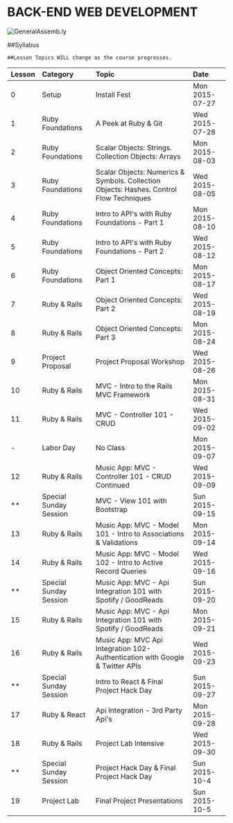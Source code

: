 BACK-END WEB DEVELOPMENT
============================

![GeneralAssemb.ly](https://github.com/generalassembly/ga-ruby-on-rails-for-devs/raw/master/images/ga.png "GeneralAssemb.ly")

##Syllabus

	##Lesson Topics WILL change as the course progresses.

| Lesson  | Category| Topic| Date|
| ------------- |:--------------------------------------------------|:-------------------------------|:-------------------|
| 0 | Setup |Install Fest | Mon 2015-07-27 |
| 1 | Ruby Foundations | A Peek at Ruby & Git | Wed 2015-07-28 |
| 2 | Ruby Foundations|  Scalar Objects: Strings. Collection Objects: Arrays | Mon 2015-08-03 |
| 3 | Ruby Foundations| Scalar Objects: Numerics & Symbols. Collection Objects: Hashes. Control Flow Techniques| Wed 2015-08-05 |
| 4 | Ruby Foundations | Intro to API's with Ruby Foundations - Part 1|   Mon 2015-08-10
| 5 | Ruby Foundations | Intro to API's with Ruby Foundations - Part 2| Wed 2015-08-12 |
| 6 | Ruby Foundations | Object Oriented Concepts: Part 1  | Mon 2015-08-17 |
| 7 | Ruby & Rails | Object Oriented Concepts: Part 2 | Wed 2015-08-19 |
| 8 | Ruby & Rails | Object Oriented Concepts: Part 3 | Mon 2015-08-24|
| 9 | Project Proposal| Project Proposal Workshop| Wed 2015-08-26 |
| 10 | Ruby & Rails| MVC - Intro to the Rails MVC Framework |Mon 2015-08-31 |
| 11 | Ruby & Rails| MVC - Controller 101 - CRUD |Wed 2015-09-02|
| -  | Labor Day | No Class | Mon 2015-09-07 |
| 12 | Ruby & Rails| Music App: MVC - Controller 101 - CRUD Continued | Wed 2015-09-09|
| ** | Special Sunday Session | MVC - View 101 with Bootstrap  |Sun 2015-09-15|
| 13 | Ruby & Rails| Music App: MVC - Model 101 - Intro to Associations & Validations | Mon 2015-09-14|
| 14 | Ruby & Rails| Music App: MVC - Model 102 - Intro to Active Record Queries | Wed 2015-09-16 |
| ** | Special Sunday Session| Music App: MVC - Api Integration 101 with Spotify / GoodReads |Sun 2015-09-20|
| 15 | Ruby & Rails| Music App: MVC - Api Integration 101 with Spotify / GoodReads  |Mon 2015-09-21|
| 16 | Ruby & Rails| Music App: MVC Api Integration 102- Authentication with Google & Twitter APIs  |Wed 2015-09-23|
| ** | Special Sunday Session| Intro to React & Final Project Hack Day |Sun 2015-09-27|
| 17 | Ruby & React| Api Integration - 3rd Party Api's| Mon 2015-09-28|
| 18 | Ruby & Rails| Project Lab Intensive |Wed 2015-09-30|
| ** | Special Sunday Session | Project Hack Day & Final Project Hack Day | Sun 2015-10-4 |
| 19 | Project Lab | Final Project Presentations| Sun 2015-10-5|
